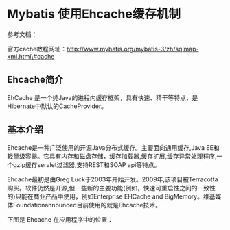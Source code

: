 # Mybatis 使用Ehcache缓存机制 

参考文档：

官方cache教程网址：[http://www.mybatis.org/mybatis-3/zh/sqlmap-xml.html\#cache   ](http://www.mybatis.org/mybatis-3/zh/sqlmap-xml.html#cache) 

## Ehcache简介

EhCache 是一个纯Java的进程内缓存框架，具有快速、精干等特点，是Hibernate中默认的CacheProvider。

## 基本介绍

Ehcache是一种广泛使用的开源Java分布式缓存。主要面向通用缓存,Java EE和轻量级容器。它具有内存和磁盘存储，缓存加载器,缓存扩展,缓存异常处理程序,一个gzip缓存servlet过滤器,支持REST和SOAP api等特点。

Ehcache最初是由Greg Luck于2003年开始开发。2009年,该项目被Terracotta购买。软件仍然是开源,但一些新的主要功能\(例如，快速可重启性之间的一致性的\)只能在商业产品中使用，例如Enterprise EHCache and BigMemory。维基媒体Foundationannounced目前使用的就是Ehcache技术。

下图是 Ehcache 在应用程序中的位置：










